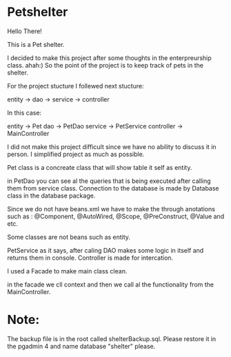 # Petshelter
 
Hello There!

This is a Pet shelter.

I decided to make this project after some thoughts in the enterpreurship class. ahah:)
So the point of the project is to keep track of pets in the shelter.

For the project stucture I follewed next stucture:

entity -> dao -> service -> controller

In this case:

entity -> Pet
dao -> PetDao
service -> PetService
controller -> MainController


I did not make this project difficult since we have no ability to discuss it in person. I simplified project as much as possible.

Pet class is a concreate class that will show table it self as entity.

in PetDao you can see al the queries that is being executed after calling them from service class.
Connection to the database is made by Database class in the database package.


Since we do not have beans.xml we have to make the through anotations such as : @Component, @AutoWired, @Scope, @PreConstruct, @Value and etc.

Some classes are not beans such as entity.

PetService as it says, after caling DAO makes some logic in itself and returns them in console.
Controller is made for intercation.

I used a Facade to make main class clean.

in the facade we cll context and then we call al the functionality from the MainController.

# Note:
 The backup file is in the root called shelterBackup.sql. Please restore it in the pgadmin 4 and name database "shelter" please.









